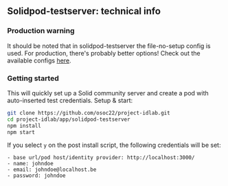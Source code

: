 ## Solidpod-testserver: technical info

### Production warning

It should be noted that in solidpod-testserver the file-no-setup config is used.
For production, there's probably better options! Check out the available configs [here](https://github.com/CommunitySolidServer/CommunitySolidServer/tree/main/config).

### Getting started

This will quickly set up a Solid community server and create a pod with auto-inserted test credentials.
Setup & start:
```bash
git clone https://github.com/osoc22/project-idlab.git
cd project-idlab/app/solidpod-testserver
npm install
npm start
```
If you select `y` on the post install script, the following credentials will be set:  
```
- base url/pod host/identity provider: http://localhost:3000/
- name: johndoe
- email: johndoe@localhost.be
- password: johndoe
```
